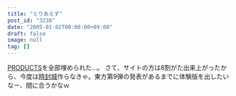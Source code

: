 ```yaml
---
title: "とりあえず"
post_id: "3238"
date: "2005-01-02T00:00:00+09:00"
draft: false
image: null
tag: []
---
```



[PRODUCTS](/category/products)を全部埋められた…。 さて、サイトの方は8割がた出来上がったから、今度は[時封城](/!/thA/)作らなきゃ。東方第9弾の発表があるまでに体験版を出したいなー、間に合うかなｗ
